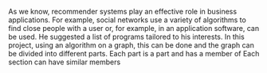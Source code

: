 As we know, recommender systems play an effective role in business applications. For example, social networks use a variety of algorithms to find close people with a user or, for example, in an application software, can be used. He suggested a list of programs tailored to his interests. In this project, using an algorithm on a graph, this can be done and the graph can be divided into different parts. Each part is a part and has a member of Each section can have similar members
